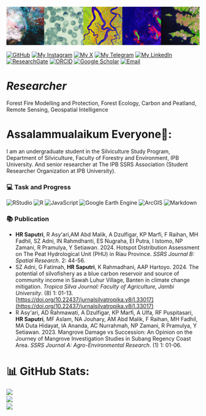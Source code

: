 <p align="center" style="margin-bottom: 1px;">
  <img src="BG hanum1.png" alt="BG hanum1.png" width="100%" style="max-height: 100px; object-fit: cover;"/>
<p
  
[![GitHub](https://img.shields.io/badge/GitHub-ikalmalik-black?style=social&logo=github&logoColor=pink)](https://github.com/hanumresti)   [![My Instagram](https://img.shields.io/badge/My-Instagram-DD2A7B?style=flat&logo=instagram&logoColor=DD2A7B&labelColor=444444)](https://instagram.com/hanum_resti)   [![My X](https://img.shields.io/badge/My-X-000000?style=flat&logo=twitter&logoColor=white&labelColor=444444)](https://x.com/HanumResti)   [![My Telegram](https://img.shields.io/badge/My-Telegram-26A5E4?style=flat&logo=telegram&logoColor=26A5E4&labelColor=444444)](https://t.me/hanumrestis)   [![My LinkedIn](https://img.shields.io/badge/My-LinkedIn-0077B5?style=flat&logo=linkedin&logoColor=white&labelColor=444444)](https://www.linkedin.com/in/hanum-resti-saputri-497448246/)   [![ResearchGate](https://img.shields.io/badge/ResearchGate-00CCBB?style=flat&logo=ResearchGate&logoColor=white)](https://www.researchgate.net/profile/Hanum-Resti-Saputri?ev=hdr_xprf)   [![ORCID](https://img.shields.io/badge/ORCID-A6CE39?style=flat&logo=orcid&logoColor=white)](https://orcid.org/0009-0001-9904-2803)     [![Google Scholar](https://img.shields.io/badge/Google%20Scholar-4285F4?style=flat&logo=google-scholar&logoColor=white)](https://scholar.google.com/citations?user=OC3nLNYAAAAJ)   [![Email](https://img.shields.io/badge/Email-D14836?style=flat&logo=gmail&logoColor=white)](mailto:hanumrestisaputri@gmail.com) 



# *Researcher*
Forest Fire Modelling and Protection, Forest Ecology, Carbon and Peatland, Remote Sensing, Geospatial Intelligence  


# Assalammualaikum Everyone👋:
I am an undergraduate student in the Silviculture Study Program, Department of Silviculture, Faculty of Forestry and Environment, IPB University. And senior researcher at The IPB SSRS Association (Student Researcher Organization at IPB University).


### 💻 Task and Progress
![RStudio](https://img.shields.io/badge/RStudio-75AADB?style=for-the-badge&logo=r&logoColor=white)
![R](https://img.shields.io/badge/R-276DC3?style=for-the-badge&logo=rstudioide&logoColor=white)
![JavaScript](https://img.shields.io/badge/javascript-black?style=for-the-badge&logo=javascript&logoColor=FFD700)
![Google Earth Engine](https://img.shields.io/badge/Google%20Earth%20Engine-34A853?style=for-the-badge&logo=googleearthengine&logoColor=white)
![ArcGIS](https://img.shields.io/badge/ArcGIS-4479A1?style=for-the-badge&logo=esri&logoColor=white)
![Markdown](https://img.shields.io/badge/MARKDOWN-3C3C3D?style=for-the-badge&logo=markdown&logoColor=white)

### 📚 Publication

- **HR Saputri**, R Asy'ari,AM Abd Malik, A Dzulfigar, KP Marfi, F Raihan, MH Fadhil, SZ Adni,  IN Rahmdhanti, ES Nugraha, EI Putra, I Istomo, NP Zamani, R Pramulya, Y Setiawan. 2024. Hotspot Distribution Assessment on The Peat Hydrological Unit (PHU) in Riau Province. *SSRS Journal B: Spatial Research*. 2: 44-56.
- SZ Adni, G Fatimah, **HR Saputri**, K Rahmadhani, AAP Hartoyo. 2024. The potential of silvofishery as a blue carbon reservoir and source of community income in Sawah Luhur Village, Banten in climate change mitigation. *Tropica Silva Journal: Faculty of Agriculture, Jambi University*. (8) 1: 01-13. [https://doi.org/10.22437/jurnalsilvatropika.v8i1.33017](https://doi.org/10.22437/jurnalsilvatropika.v8i1.33017)
- R Asy'ari, AD Rahmawati, A Dzulfigar, KP Marfi, A Ulfa, RF Puspitasari, **HR Saputri**, MF Aslam, NA Jouhary, AM Abd Malik, F Raihan, MH Fadhil, MA Duta Hidayat, IA Ananda, AC Nurrahmah, NP Zamani, R Pramulya, Y Setiawan. 2023. Mangrove Damage vs Succession: An Opinion on the Journey of Mangrove Investigation Studies in Subang Regency Coast Area. *SSRS Journal A: Agro-Environmental Research*. (1) 1: 01-06.


# 📊 GitHub Stats:
![](https://github-readme-stats.vercel.app/api?username=hanumresti&theme=shadow_blue&hide_border=false&include_all_commits=true&count_private=true)<br/>
![](https://github-readme-streak-stats.herokuapp.com/?user=hanumrsti&theme=shadow_blue&hide_border=false)<br/>
![](https://github-readme-stats.vercel.app/api/top-langs/?username=hanumresti&theme=shadow_blue&hide_border=false&include_all_commits=true&count_private=true&layout=compact)


<!-- Proudly created with GPRM ( https://gprm.itsvg.in ) -->

